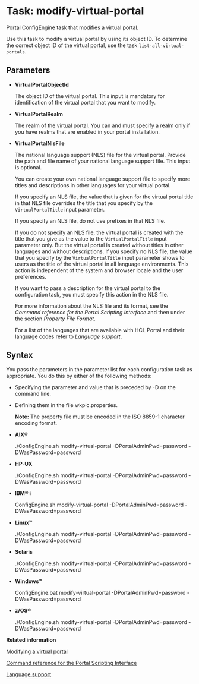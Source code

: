 # Task: modify-virtual-portal

Portal ConfigEngine task that modifies a virtual portal.

Use this task to modify a virtual portal by using its object ID. To determine the correct object ID of the virtual portal, use the task `list-all-virtual-portals`.

## Parameters

-   **VirtualPortalObjectId**

    The object ID of the virtual portal. This input is mandatory for identification of the virtual portal that you want to modify.

-   **VirtualPortalRealm**

    The realm of the virtual portal. You can and must specify a realm only if you have realms that are enabled in your portal installation.

-   **VirtualPortalNlsFile**

    The national language support \(NLS\) file for the virtual portal. Provide the path and file name of your national language support file. This input is optional.

    You can create your own national language support file to specify more titles and descriptions in other languages for your virtual portal.

    If you specify an NLS file, the value that is given for the virtual portal title in that NLS file overrides the title that you specify by the `VirtualPortalTitle` input parameter.

    If you specify an NLS file, do not use prefixes in that NLS file.

    If you do not specify an NLS file, the virtual portal is created with the title that you give as the value to the `VirtualPortalTitle` input parameter only. But the virtual portal is created without titles in other languages and without descriptions. If you specify no NLS file, the value that you specify by the `VirtualPortalTitle` input parameter shows to users as the title of the virtual portal in all language environments. This action is independent of the system and browser locale and the user preferences.

    If you want to pass a description for the virtual portal to the configuration task, you must specify this action in the NLS file.

    For more information about the NLS file and its format, see the *Command reference for the Portal Scripting Interface* and then under the section *Property File Format*.

    For a list of the languages that are available with HCL Portal and their language codes refer to *Language support*.


## Syntax

You pass the parameters in the parameter list for each configuration task as appropriate. You do this by either of the following methods:

-   Specifying the parameter and value that is preceded by -D on the command line.
-   Defining them in the file wkplc.properties.

    **Note:** The property file must be encoded in the ISO 8859-1 character encoding format.


-   **AIX®**

    ./ConfigEngine.sh modify-virtual-portal -DPortalAdminPwd=password -DWasPassword=password

-   **HP-UX**

    ./ConfigEngine.sh modify-virtual-portal -DPortalAdminPwd=password -DWasPassword=password

-   **IBM® i**

    ConfigEngine.sh modify-virtual-portal -DPortalAdminPwd=password -DWasPassword=password

-   **Linux™**

    ./ConfigEngine.sh modify-virtual-portal -DPortalAdminPwd=password -DWasPassword=password

-   **Solaris**

    ./ConfigEngine.sh modify-virtual-portal -DPortalAdminPwd=password -DWasPassword=password

-   **Windows™**

    ConfigEngine.bat modify-virtual-portal -DPortalAdminPwd=password -DWasPassword=password

-   **z/OS®**

    ./ConfigEngine.sh modify-virtual-portal -DPortalAdminPwd=password -DWasPassword=password



**Related information**  


[Modifying a virtual portal](../admin-system/advp_tsk_modify.md)

[Command reference for the Portal Scripting Interface](../admin-system/adpsicrf.md)

[Language support](../admin-system/adintern.md)

